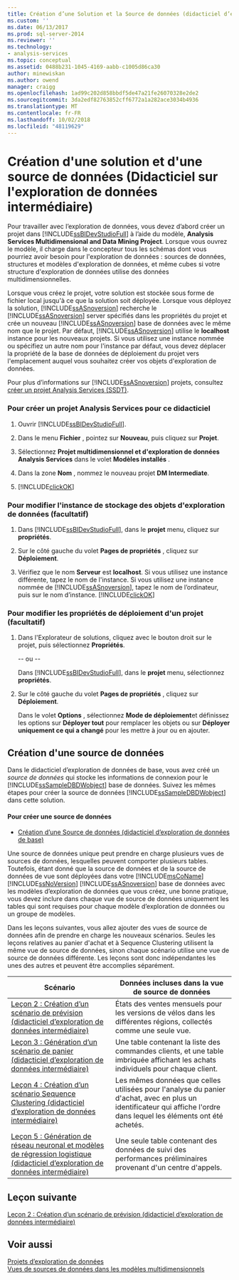 ```yaml
---
title: Création d’une Solution et la Source de données (didacticiel d’exploration de données intermédiaire) | Microsoft Docs
ms.custom: ''
ms.date: 06/13/2017
ms.prod: sql-server-2014
ms.reviewer: ''
ms.technology:
- analysis-services
ms.topic: conceptual
ms.assetid: 0488b231-1045-4169-aabb-c1005d86ca30
author: minewiskan
ms.author: owend
manager: craigg
ms.openlocfilehash: 1ad99c202d858bbdf5de47a21fe26070328e2de2
ms.sourcegitcommit: 3da2edf82763852cff6772a1a282ace3034b4936
ms.translationtype: MT
ms.contentlocale: fr-FR
ms.lasthandoff: 10/02/2018
ms.locfileid: "48119629"
---
```

# <a name="creating-a-solution-and-data-source-intermediate-data-mining-tutorial"></a>Création d'une solution et d'une source de données (Didacticiel sur l'exploration de données intermédiaire)
  Pour travailler avec l’exploration de données, vous devez d’abord créer un projet dans [!INCLUDE[ssBIDevStudioFull](../includes/ssbidevstudiofull-md.md)] à l’aide du modèle, **Analysis Services Multidimensional and Data Mining Project**. Lorsque vous ouvrez le modèle, il charge dans le concepteur tous les schémas dont vous pourriez avoir besoin pour l'exploration de données : sources de données, structures et modèles d'exploration de données, et même cubes si votre structure d'exploration de données utilise des données multidimensionnelles.  
  
 Lorsque vous créez le projet, votre solution est stockée sous forme de fichier local jusqu'à ce que la solution soit déployée. Lorsque vous déployez la solution, [!INCLUDE[ssASnoversion](../includes/ssasnoversion-md.md)] recherche le [!INCLUDE[ssASnoversion](../includes/ssasnoversion-md.md)] server spécifiés dans les propriétés du projet et crée un nouveau [!INCLUDE[ssASnoversion](../includes/ssasnoversion-md.md)] base de données avec le même nom que le projet. Par défaut, [!INCLUDE[ssASnoversion](../includes/ssasnoversion-md.md)] utilise le **localhost** instance pour les nouveaux projets. Si vous utilisez une instance nommée ou spécifiez un autre nom pour l'instance par défaut, vous devez déplacer la propriété de la base de données de déploiement du projet vers l'emplacement auquel vous souhaitez créer vos objets d'exploration de données.  
  
 Pour plus d’informations sur [!INCLUDE[ssASnoversion](../includes/ssasnoversion-md.md)] projets, consultez [créer un projet Analysis Services &#40;SSDT&#41;](../analysis-services/multidimensional-models/create-an-analysis-services-project-ssdt.md).  
  
### <a name="to-create-a-new-analysis-services-project-for-this-tutorial"></a>Pour créer un projet Analysis Services pour ce didacticiel  
  
1.  Ouvrir [!INCLUDE[ssBIDevStudioFull](../includes/ssbidevstudiofull-md.md)].  
  
2.  Dans le menu **Fichier** , pointez sur **Nouveau**, puis cliquez sur **Projet**.  
  
3.  Sélectionnez **Projet multidimensionnel et d'exploration de données Analysis Services** dans le volet **Modèles installés** .  
  
4.  Dans la zone **Nom** , nommez le nouveau projet **DM Intermediate**.  
  
5.  [!INCLUDE[clickOK](../includes/clickok-md.md)]  
  
### <a name="to-change-the-instance-where-data-mining-objects-are-stored-optional"></a>Pour modifier l'instance de stockage des objets d'exploration de données (facultatif)  
  
1.  Dans [!INCLUDE[ssBIDevStudioFull](../includes/ssbidevstudiofull-md.md)], dans le **projet** menu, cliquez sur **propriétés**.  
  
2.  Sur le côté gauche du volet **Pages de propriétés** , cliquez sur **Déploiement**.  
  
3.  Vérifiez que le nom **Serveur** est **localhost**. Si vous utilisez une instance différente, tapez le nom de l'instance. Si vous utilisez une instance nommée de [!INCLUDE[ssASnoversion](../includes/ssasnoversion-md.md)], tapez le nom de l’ordinateur, puis sur le nom d’instance. [!INCLUDE[clickOK](../includes/clickok-md.md)]  
  
### <a name="to-change-the-deployment-properties-for-a-project-optional"></a>Pour modifier les propriétés de déploiement d'un projet (facultatif)  
  
1.  Dans l'Explorateur de solutions, cliquez avec le bouton droit sur le projet, puis sélectionnez **Propriétés**.  
  
     -- ou --  
  
     Dans [!INCLUDE[ssBIDevStudioFull](../includes/ssbidevstudiofull-md.md)], dans le **projet** menu, sélectionnez **propriétés**.  
  
2.  Sur le côté gauche du volet **Pages de propriétés** , cliquez sur **Déploiement**.  
  
     Dans le volet **Options** , sélectionnez **Mode de déploiement**et définissez les options sur **Déployer tout** pour remplacer les objets ou sur **Déployer uniquement ce qui a changé** pour les mettre à jour ou en ajouter.  
  
## <a name="creating-a-data-source"></a>Création d'une source de données  
 Dans le didacticiel d’exploration de données de base, vous avez créé un *source de données* qui stocke les informations de connexion pour le [!INCLUDE[ssSampleDBDWobject](../includes/sssampledbdwobject-md.md)] base de données. Suivez les mêmes étapes pour créer la source de données [!INCLUDE[ssSampleDBDWobject](../includes/sssampledbdwobject-md.md)] dans cette solution.  
  
#### <a name="to-create-a-data-source"></a>Pour créer une source de données  
  
-   [Création d’une Source de données &#40;didacticiel d’exploration de données de base&#41;](../../2014/tutorials/creating-a-data-source-basic-data-mining-tutorial.md)  
  
 Une source de données unique peut prendre en charge plusieurs vues de sources de données, lesquelles peuvent comporter plusieurs tables. Toutefois, étant donné que la source de données et de la source de données de vue sont déployées dans votre [!INCLUDE[msCoName](../includes/msconame-md.md)] [!INCLUDE[ssNoVersion](../includes/ssnoversion-md.md)] [!INCLUDE[ssASnoversion](../includes/ssasnoversion-md.md)] base de données avec les modèles d’exploration de données que vous créez, une bonne pratique, vous devez inclure dans chaque vue de source de données uniquement les tables qui sont requises pour chaque modèle d’exploration de données ou un groupe de modèles.  
  
 Dans les leçons suivantes, vous allez ajouter des vues de source de données afin de prendre en charge les nouveaux scénarios. Seules les leçons relatives au panier d'achat et à Sequence Clustering utilisent la même vue de source de données, sinon chaque scénario utilise une vue de source de données différente. Les leçons sont donc indépendantes les unes des autres et peuvent être accomplies séparément.  
  
|Scénario|Données incluses dans la vue de source de données|  
|--------------|-------------------------------------------|  
|[Leçon 2 : Création d’un scénario de prévision &#40;didacticiel d’exploration de données intermédiaire&#41;](../../2014/tutorials/lesson-2-building-a-forecasting-scenario-intermediate-data-mining-tutorial.md)|États des ventes mensuels pour les versions de vélos dans les différentes régions, collectés comme une seule vue.|  
|[Leçon 3 : Génération d’un scénario de panier &#40;didacticiel d’exploration de données intermédiaire&#41;](../../2014/tutorials/lesson-3-building-a-market-basket-scenario-intermediate-data-mining-tutorial.md)|Une table contenant la liste des commandes clients, et une table imbriquée affichant les achats individuels pour chaque client.|  
|[Leçon 4 : Création d’un scénario Sequence Clustering &#40;didacticiel d’exploration de données intermédiaire&#41;](../../2014/tutorials/lesson-4-build-sequence-clustering-scenario-intermediate-data-mining.md)|Les mêmes données que celles utilisées pour l'analyse du panier d'achat, avec en plus un identificateur qui affiche l'ordre dans lequel les éléments ont été achetés.|  
|[Leçon 5 : Génération de réseau neuronal et modèles de régression logistique &#40;didacticiel d’exploration de données intermédiaire&#41;](../../2014/tutorials/lesson-5-build-models-intermediate-data-mining-tutorial.md)|Une seule table contenant des données de suivi des performances préliminaires provenant d'un centre d'appels.|  
  
## <a name="next-lesson"></a>Leçon suivante  
 [Leçon 2 : Création d’un scénario de prévision &#40;didacticiel d’exploration de données intermédiaire&#41;](../../2014/tutorials/lesson-2-building-a-forecasting-scenario-intermediate-data-mining-tutorial.md)  
  
## <a name="see-also"></a>Voir aussi  
 [Projets d’exploration de données](../../2014/analysis-services/data-mining/data-mining-projects.md)   
 [Vues de sources de données dans les modèles multidimensionnels](../analysis-services/multidimensional-models/data-source-views-in-multidimensional-models.md)  
  
  
